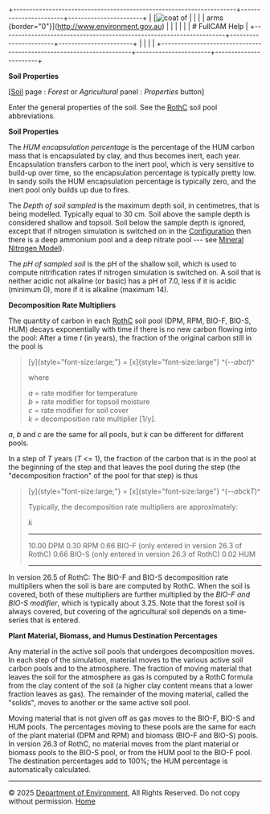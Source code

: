 +---------------------------------------------------------------------+-----------------------+-----------------------+
| [![coat of                                                          |                       | [](index.htm)         |
| arms](imgs/coa_env.png){border="0"}](http://www.environment.gov.au) |                       |                       |
|                                                                     |                       | # FullCAM Help        |
+---------------------------------------------------------------------+-----------------------+-----------------------+
|                                                                     |                       |                       |
+---------------------------------------------------------------------+-----------------------+-----------------------+

**Soil Properties**

\[[Soil](203_Soil.htm) page : *Forest* or *Agricultural* panel :
*Properties* button\]

Enter the general properties of the soil. See the [RothC](114_RothC.htm)
soil pool abbreviations.

**Soil Properties**

The *HUM encapsulation percentage* is the percentage of the HUM carbon
mass that is encapsulated by clay, and thus becomes inert, each year.
Encapsulation transfers carbon to the inert pool, which is very
sensitive to build-up over time, so the encapsulation percentage is
typically pretty low. In sandy soils the HUM encapsulation percentage is
typically zero, and the inert pool only builds up due to fires.

The *Depth of soil sampled* is the maximum depth soil, in centimetres,
that is being modelled. Typically equal to 30 cm. Soil above the sample
depth is considered shallow and topsoil. Soil below the sample depth is
ignored, except that if nitrogen simulation is switched on in the
[Configuration](150_Configuration.htm) then there is a deep ammonium
pool and a deep nitrate pool --- see [Mineral Nitrogen
Model](253_Mineral%20Nitrogen%20Model.htm)).

The *pH of sampled soil* is the pH of the shallow soil, which is used to
compute nitrification rates if nitrogen simulation is switched on. A
soil that is neither acidic not alkaline (or basic) has a pH of 7.0,
less if it is acidic (minimum 0), more if it is alkaline (maximum 14).

**Decomposition Rate Multipliers**

The quantity of carbon in each [RothC](114_RothC.htm) soil pool (DPM,
RPM, BIO-F, BIO-S, HUM) decays exponentially with time if there is no
new carbon flowing into the pool: After a time *t* (in years), the
fraction of the original carbon still in the pool is

> [y]{style="font-size:large;"} = [x]{style="font-size:large"}
> ^(--*abct*)^
>
> where
>
> *a* = rate modifier for temperature\
> *b* = rate modifier for topsoil moisture\
> *c* = rate modifier for soil cover\
> *k* = decomposition rate multiplier \[1/y\].

*a*, *b* and *c* are the same for all pools, but *k* can be different
for different pools.

In a step of *T* years (*T* \<= 1), the fraction of the carbon that is
in the pool at the beginning of the step and that leaves the pool during
the step (the "decomposition fraction" of the pool for that step) is
thus

> [y]{style="font-size:large;"} = [x]{style="font-size:large"}
> ^(--*abckT*)^
>
> Typically, the decomposition rate multipliers are approximately:
>
> *k*
>
>   ------- -----------------------------------------------
>   10.00   DPM
>   0.30    RPM
>   0.66    BIO-F (only entered in version 26.3 of RothC)
>   0.66    BIO-S (only entered in version 26.3 of RothC)
>   0.02    HUM
>   ------- -----------------------------------------------

In version 26.5 of RothC: The BIO-F and BIO-S decomposition rate
multipliers when the soil is bare are computed by RothC. When the soil
is covered, both of these multipliers are further multiplied by the
*BIO-F and BIO-S modifier*, which is typically about 3.25. Note that the
forest soil is always covered, but covering of the agricultural soil
depends on a time-series that is entered.

**Plant Material, Biomass, and Humus Destination Percentages**

Any material in the active soil pools that undergoes decomposition
moves. In each step of the simulation, material moves to the various
active soil carbon pools and to the atmosphere. The fraction of moving
material that leaves the soil for the atmosphere as gas is computed by a
RothC formula from the clay content of the soil (a higher clay content
means that a lower fraction leaves as gas). The remainder of the moving
material, called the "solids", moves to another or the same active soil
pool.

Moving material that is not given off as gas moves to the BIO-F, BIO-S
and HUM pools. The percentages moving to these pools are the same for
each of the plant material (DPM and RPM) and biomass (BIO-F and BIO-S)
pools. In version 26.3 of RothC, no material moves from the plant
material or biomass pools to the BIO-S pool, or from the HUM pool to the
BIO-F pool. The destination percentages add to 100%; the HUM percentage
is automatically calculated.

------------------------------------------------------------------------

© 2025 [Department of
Environment](http://www.environment.gov.au "Department of Environment"),
All Rights Reserved. Do not copy without permission.
[Home](index.htm "help index")

